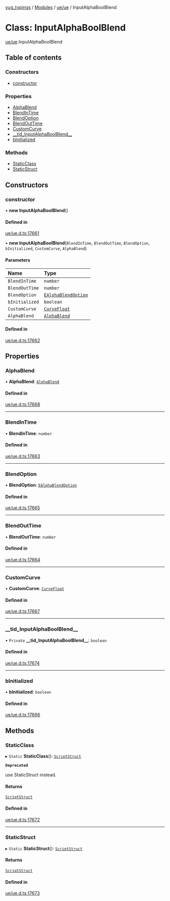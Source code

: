 [yug_typings](../README.md) / [Modules](../modules.md) / [ue/ue](../modules/ue_ue.md) / InputAlphaBoolBlend

# Class: InputAlphaBoolBlend

[ue/ue](../modules/ue_ue.md).InputAlphaBoolBlend

## Table of contents

### Constructors

- [constructor](ue_ue.InputAlphaBoolBlend.md#constructor)

### Properties

- [AlphaBlend](ue_ue.InputAlphaBoolBlend.md#alphablend)
- [BlendInTime](ue_ue.InputAlphaBoolBlend.md#blendintime)
- [BlendOption](ue_ue.InputAlphaBoolBlend.md#blendoption)
- [BlendOutTime](ue_ue.InputAlphaBoolBlend.md#blendouttime)
- [CustomCurve](ue_ue.InputAlphaBoolBlend.md#customcurve)
- [\_\_tid\_InputAlphaBoolBlend\_\_](ue_ue.InputAlphaBoolBlend.md#__tid_inputalphaboolblend__)
- [bInitialized](ue_ue.InputAlphaBoolBlend.md#binitialized)

### Methods

- [StaticClass](ue_ue.InputAlphaBoolBlend.md#staticclass)
- [StaticStruct](ue_ue.InputAlphaBoolBlend.md#staticstruct)

## Constructors

### constructor

• **new InputAlphaBoolBlend**()

#### Defined in

[ue/ue.d.ts:17661](https://github.com/YugMetaverse/yug_typings/blob/25cad34/ue/ue.d.ts#L17661)

• **new InputAlphaBoolBlend**(`BlendInTime`, `BlendOutTime`, `BlendOption`, `bInitialized`, `CustomCurve`, `AlphaBlend`)

#### Parameters

| Name | Type |
| :------ | :------ |
| `BlendInTime` | `number` |
| `BlendOutTime` | `number` |
| `BlendOption` | [`EAlphaBlendOption`](../enums/ue_ue.EAlphaBlendOption.md) |
| `bInitialized` | `boolean` |
| `CustomCurve` | [`CurveFloat`](ue_ue.CurveFloat.md) |
| `AlphaBlend` | [`AlphaBlend`](ue_ue.AlphaBlend.md) |

#### Defined in

[ue/ue.d.ts:17662](https://github.com/YugMetaverse/yug_typings/blob/25cad34/ue/ue.d.ts#L17662)

## Properties

### AlphaBlend

• **AlphaBlend**: [`AlphaBlend`](ue_ue.AlphaBlend.md)

#### Defined in

[ue/ue.d.ts:17668](https://github.com/YugMetaverse/yug_typings/blob/25cad34/ue/ue.d.ts#L17668)

___

### BlendInTime

• **BlendInTime**: `number`

#### Defined in

[ue/ue.d.ts:17663](https://github.com/YugMetaverse/yug_typings/blob/25cad34/ue/ue.d.ts#L17663)

___

### BlendOption

• **BlendOption**: [`EAlphaBlendOption`](../enums/ue_ue.EAlphaBlendOption.md)

#### Defined in

[ue/ue.d.ts:17665](https://github.com/YugMetaverse/yug_typings/blob/25cad34/ue/ue.d.ts#L17665)

___

### BlendOutTime

• **BlendOutTime**: `number`

#### Defined in

[ue/ue.d.ts:17664](https://github.com/YugMetaverse/yug_typings/blob/25cad34/ue/ue.d.ts#L17664)

___

### CustomCurve

• **CustomCurve**: [`CurveFloat`](ue_ue.CurveFloat.md)

#### Defined in

[ue/ue.d.ts:17667](https://github.com/YugMetaverse/yug_typings/blob/25cad34/ue/ue.d.ts#L17667)

___

### \_\_tid\_InputAlphaBoolBlend\_\_

• `Private` **\_\_tid\_InputAlphaBoolBlend\_\_**: `boolean`

#### Defined in

[ue/ue.d.ts:17674](https://github.com/YugMetaverse/yug_typings/blob/25cad34/ue/ue.d.ts#L17674)

___

### bInitialized

• **bInitialized**: `boolean`

#### Defined in

[ue/ue.d.ts:17666](https://github.com/YugMetaverse/yug_typings/blob/25cad34/ue/ue.d.ts#L17666)

## Methods

### StaticClass

▸ `Static` **StaticClass**(): [`ScriptStruct`](ue_ue.ScriptStruct.md)

**`Deprecated`**

use StaticStruct instead.

#### Returns

[`ScriptStruct`](ue_ue.ScriptStruct.md)

#### Defined in

[ue/ue.d.ts:17672](https://github.com/YugMetaverse/yug_typings/blob/25cad34/ue/ue.d.ts#L17672)

___

### StaticStruct

▸ `Static` **StaticStruct**(): [`ScriptStruct`](ue_ue.ScriptStruct.md)

#### Returns

[`ScriptStruct`](ue_ue.ScriptStruct.md)

#### Defined in

[ue/ue.d.ts:17673](https://github.com/YugMetaverse/yug_typings/blob/25cad34/ue/ue.d.ts#L17673)
